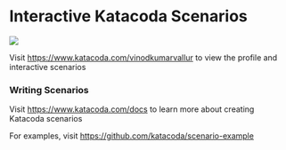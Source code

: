 # Interactive Katacoda Scenarios

[![](http://shields.katacoda.com/katacoda/vinodkumarvallur/count.svg)](https://www.katacoda.com/vinodkumarvallur "Get your profile on Katacoda.com")

Visit https://www.katacoda.com/vinodkumarvallur to view the profile and interactive scenarios

### Writing Scenarios
Visit https://www.katacoda.com/docs to learn more about creating Katacoda scenarios

For examples, visit https://github.com/katacoda/scenario-example
